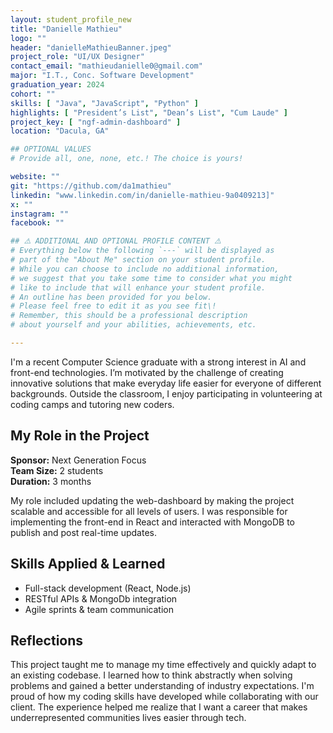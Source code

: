 ```yaml
---
layout: student_profile_new
title: "Danielle Mathieu"
logo: ""
header: "danielleMathieuBanner.jpeg"
project_role: "UI/UX Designer"
contact_email: "mathieudanielle0@gmail.com"
major: "I.T., Conc. Software Development"
graduation_year: 2024
cohort: ""
skills: [ "Java", "JavaScript", "Python" ]
highlights: [ "President’s List", "Dean’s List", "Cum Laude" ]
project_key: [ "ngf-admin-dashboard" ]
location: "Dacula, GA"

## OPTIONAL VALUES
# Provide all, one, none, etc.! The choice is yours!

website: ""
git: "https://github.com/da1mathieu"
linkedin: "www.linkedin.com/in/danielle-mathieu-9a0409213]"
x: ""
instagram: ""
facebook: ""

## ⚠️ ADDITIONAL AND OPTIONAL PROFILE CONTENT ⚠️
# Everything below the following `---` will be displayed as
# part of the "About Me" section on your student profile.
# While you can choose to include no additional information,
# we suggest that you take some time to consider what you might
# like to include that will enhance your student profile.
# An outline has been provided for you below.
# Please feel free to edit it as you see fit\!
# Remember, this should be a professional description
# about yourself and your abilities, achievements, etc.

---
```

I'm a recent Computer Science graduate with a strong interest in AI and front-end technologies. I’m motivated by the challenge of creating innovative solutions that make everyday life easier for everyone of different backgrounds. Outside the classroom, I enjoy participating in volunteering at coding camps and tutoring new coders.

## My Role in the Project

**Sponsor:** Next Generation Focus  
**Team Size:** 2 students  
**Duration:** 3 months  

My role included updating the web-dashboard by making the project scalable and accessible for all levels of users. I was responsible for implementing the front-end in React and interacted with MongoDB to publish and post real-time updates.

## Skills Applied & Learned

- Full-stack development (React, Node.js)
- RESTful APIs & MongoDb integration
- Agile sprints & team communication

## Reflections

This project taught me to manage my time effectively and quickly adapt to an existing codebase. I learned how to think abstractly when solving problems and gained a better understanding of industry expectations. I'm proud of how my coding skills have developed while collaborating with our client. The experience helped me realize that I want a career that makes underrepresented communities lives easier through tech.
